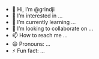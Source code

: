 - 👋 Hi, I’m @grindji
- 👀 I’m interested in ...
- 🌱 I’m currently learning ...
- 💞️ I’m looking to collaborate on ...
- 📫 How to reach me ...
- 😄 Pronouns: ...
- ⚡ Fun fact: ...

<!---
grindji/grindji is a ✨ special ✨ repository because its `README.md` (this file) appears on your GitHub profile.
You can click the Preview link to take a look at your changes.
--->
